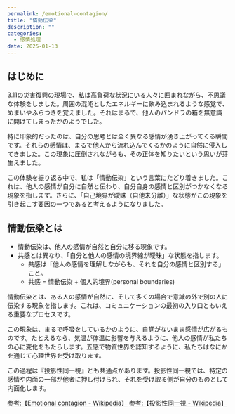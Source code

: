 ```yaml
---
permalink: /emotional-contagion/
title: "情動伝染"
description: ""
categories:
  - 感情処理
date: 2025-01-13
---
```


## はじめに

3.11の災害復興の現場で、私は高負荷な状況にいる人々に囲まれながら、不思議な体験をしました。周囲の混沌としたエネルギーに飲み込まれるような感覚で、めまいやふらつきを覚えました。それはまるで、他人のパンドラの箱を無意識に開けてしまったかのようでした。

特に印象的だったのは、自分の思考とは全く異なる感情が湧き上がってくる瞬間です。それらの感情は、まるで他人から流れ込んでくるかのように自然に侵入してきました。この現象に圧倒されながらも、その正体を知りたいという思いが芽生えました。

この体験を振り返る中で、私は「情動伝染」という言葉にたどり着きました。これは、他人の感情が自分に自然と伝わり、自分自身の感情と区別がつかなくなる現象を指します。さらに、「自己境界が曖昧（自他未分離）」な状態がこの現象を引き起こす要因の一つであると考えるようになりました。

## 情動伝染とは

- 情動伝染は、他人の感情が自然と自分に移る現象です。
- 共感とは異なり、「自分と他人の感情の境界線が曖昧」な状態を指します。
  - 共感は「他人の感情を理解しながらも、それを自分の感情と区別する」こと。
  - 共感 = 情動伝染 + 個人的境界(personal boundaries)

情動伝染とは、ある人の感情が自然に、そして多くの場合で意識の外で別の人に伝染する現象を指します。これは、コミュニケーションの最初の入り口ともいえる重要なプロセスです。

この現象は、まるで呼吸をしているかのように、自覚がないまま感情が広がるものです。たとえるなら、気温が体温に影響を与えるように、他人の感情が私たちの心に変化をもたらします。五感で物質世界を認知するように、私たちはなにかを通じて心理世界を受け取ります。

この過程は『投影性同一視』とも共通点があります。投影性同一視では、特定の感情や内面の一部が他者に押し付けられ、それを受け取る側が自分のものとして内面化します。

[参考:【Emotional contagion - Wikipedia】](https://en.wikipedia.org/wiki/Emotional_contagion)
[参考:【投影性同一視 - Wikipedia】](https://ja.wikipedia.org/wiki/%E6%8A%95%E5%BD%B1%E6%80%A7%E5%90%8C%E4%B8%80%E8%A6%96)